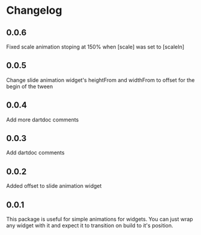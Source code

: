 # Changelog

## 0.0.6

Fixed scale animation stoping at 150% when [scale] was set to [scaleIn]

## 0.0.5

Change slide animation widget's heightFrom and widthFrom to offset for the begin of the tween

## 0.0.4

Add more dartdoc comments

## 0.0.3

Add dartdoc comments

## 0.0.2

Added offset to slide animation widget

## 0.0.1

This package is useful for simple animations for widgets. You can just wrap any widget with it and expect it to transition on build to it's position.
